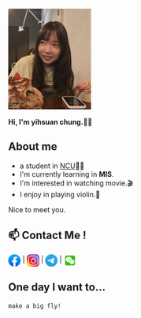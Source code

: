 ![image](https://github.com/angelinchung/itlab-ncu/blob/main/%E7%A7%98%E6%9B%B8%E7%B5%84%E7%B5%84%E5%93%A1_%E8%B3%87%E7%AE%A1%E4%BA%8C_%E9%8D%BE%E4%BD%BE%E7%92%87.jpg?raw=true)

**Hi, I'm yihsuan chung.🙌🏻**
## About me
- a student in [NCU]( https://www.ncu.edu.tw/tw/index.html)✍🏻
- I'm currently learning in **MIS**.
- I'm interested in watching movie.🎬
- I enjoy in playing violin.🎻 

Nice to meet you.

## 📫 Contact Me !
<a href="https://www.facebook.com/angelin.jong/" target="blank"><img align="center" src="https://github.com/angelinchung/itlab-ncu/blob/main/Facebook.jpg?raw=true" alt="Facebook" height="25" width="25"/></a> | 
<a href="https://www.facebook.com/angelin.jong/" target="blank"><img align="center" src="https://github.com/angelinchung/itlab-ncu/blob/main/insta.jpg?raw=tru" alt="Insta" height="25" width="25"/></a> | 
<a href="https://www.facebook.com/angelin.jong/" target="blank"><img align="center" src="https://github.com/angelinchung/itlab-ncu/blob/main/telegram.png?raw=true" alt="telegram" height="25" width="25"/></a>  | 
<a href="https://www.facebook.com/angelin.jong/" target="blank"><img align="center" src="https://github.com/angelinchung/itlab-ncu/blob/main/wechat.png?raw=true" alt="wechat" height="25" width="25"/></a> 

## One day I want to...
```
make a big fly!
```


